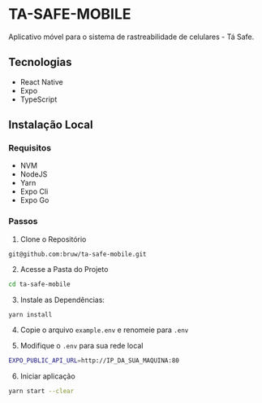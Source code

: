 # TA-SAFE-MOBILE
Aplicativo móvel para o sistema de rastreabilidade de celulares - Tá Safe.

## Tecnologias

+ React Native
+ Expo 
+ TypeScript 

## Instalação Local

### Requisitos
- NVM
- NodeJS
- Yarn
- Expo Cli
- Expo Go

### Passos

1. Clone o Repositório
~~~git
git@github.com:bruw/ta-safe-mobile.git
~~~

2. Acesse a Pasta do Projeto
~~~bash
cd ta-safe-mobile
~~~

3. Instale as Dependências:
~~~bash
yarn install
~~~

4. Copie o arquivo `example.env` e renomeie para `.env`

5. Modifique o `.env` para sua rede local
~~~bash
EXPO_PUBLIC_API_URL=http://IP_DA_SUA_MAQUINA:80
~~~

6. Iniciar aplicação
~~~bash
yarn start --clear
~~~
